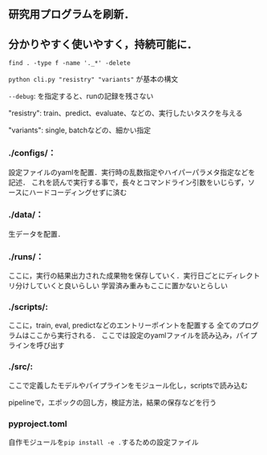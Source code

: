 
## 研究用プログラムを刷新．
## 分かりやすく使いやすく，持続可能に．

`find . -type f -name '._*' -delete`

```python cli.py "resistry" "variants"```
が基本の構文

`--debug`: を指定すると、runの記録を残さない

"resistry": train、predict、evaluate、などの、実行したいタスクを与える

"variants": single, batchなどの、細かい指定


### ./configs/：
設定ファイルのyamlを配置．実行時の乱数指定やハイパーパラメタ指定などを記述．
これを読んで実行する事で，長々とコマンドライン引数をいじらず，ソースにハードコーディングせずに済む

### ./data/：
生データを配置．

### ./runs/：
ここに，実行の結果出力された成果物を保存していく．実行日ごとにディレクトリ分けしていくと良いらしい
学習済み重みもここに置かないとらしい

### ./scripts/:
ここに，train, eval, predictなどのエントリーポイントを配置する
全てのプログラムはここから実行される．
ここでは設定のyamlファイルを読み込み，パイプラインを呼び出す

### ./src/:
ここで定義したモデルやパイプラインをモジュール化し，scriptsで読み込む

pipelineで，エポックの回し方，検証方法，結果の保存などを行う

### pyproject.toml
自作モジュールを`pip install -e .`するための設定ファイル

